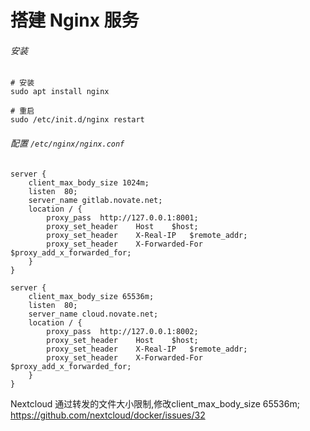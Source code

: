 # 搭建 Nginx 服务

###### 安装

```shell
# 安装
sudo apt install nginx

# 重启
sudo /etc/init.d/nginx restart
```

###### 配置 `/etc/nginx/nginx.conf`

```
server {
    client_max_body_size 1024m;
    listen  80;
    server_name gitlab.novate.net;
    location / {
        proxy_pass  http://127.0.0.1:8001;
        proxy_set_header    Host    $host;
        proxy_set_header    X-Real-IP   $remote_addr;
        proxy_set_header    X-Forwarded-For $proxy_add_x_forwarded_for;
    }
}

server {
    client_max_body_size 65536m;
    listen  80;
    server_name cloud.novate.net;
    location / {
        proxy_pass  http://127.0.0.1:8002;
        proxy_set_header    Host    $host;
        proxy_set_header    X-Real-IP   $remote_addr;
        proxy_set_header    X-Forwarded-For $proxy_add_x_forwarded_for;
    }
}
```

Nextcloud 通过转发的文件大小限制,修改client_max_body_size 65536m;
https://github.com/nextcloud/docker/issues/32
